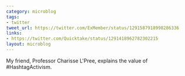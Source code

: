 ```yaml
---
category: microblog
tags:
- twitter
tweet_url: https://twitter.com/ExMember/status/1291587918998286336
links:
- https://twitter.com/Quicktake/status/1291418962782302215
layout: microblog
---
```

My friend, Professor Charisse L'Pree, explains the value of #HashtagActivism.
